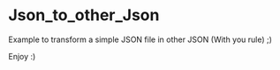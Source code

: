 # Json_to_other_Json
Example to transform a simple JSON file in other JSON (With you rule) ;)

Enjoy :)
